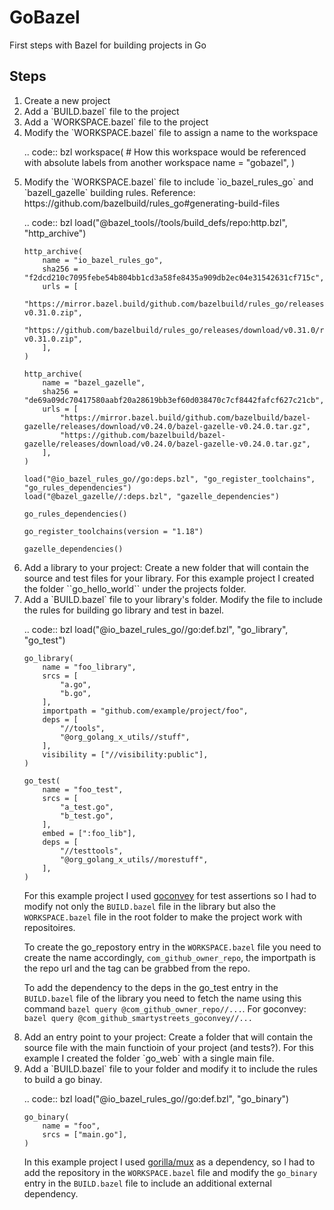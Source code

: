 # GoBazel
First steps with Bazel for building projects in Go

## Steps

<ol>
  <li> Create a new project </li>
  <li> Add a `BUILD.bazel` file to the project </li>
  <li> Add a `WORKSPACE.bazel` file to the project </li>
  <li> Modify the `WORKSPACE.bazel` file to assign a name to the workspace </li>
  
  .. code:: bzl
    workspace(
        # How this workspace would be referenced with absolute labels from another workspace
        name = "gobazel",
    )
  
  <li> Modify the `WORKSPACE.bazel` file to include `io_bazel_rules_go` and `bazell_gazelle` building rules. Reference: https://github.com/bazelbuild/rules_go#generating-build-files</li>
  
  .. code:: bzl
    load("@bazel_tools//tools/build_defs/repo:http.bzl", "http_archive")

    http_archive(
        name = "io_bazel_rules_go",
        sha256 = "f2dcd210c7095febe54b804bb1cd3a58fe8435a909db2ec04e31542631cf715c",
        urls = [
            "https://mirror.bazel.build/github.com/bazelbuild/rules_go/releases/download/v0.31.0/rules_go-v0.31.0.zip",
            "https://github.com/bazelbuild/rules_go/releases/download/v0.31.0/rules_go-v0.31.0.zip",
        ],
    )

    http_archive(
        name = "bazel_gazelle",
        sha256 = "de69a09dc70417580aabf20a28619bb3ef60d038470c7cf8442fafcf627c21cb",
        urls = [
            "https://mirror.bazel.build/github.com/bazelbuild/bazel-gazelle/releases/download/v0.24.0/bazel-gazelle-v0.24.0.tar.gz",
            "https://github.com/bazelbuild/bazel-gazelle/releases/download/v0.24.0/bazel-gazelle-v0.24.0.tar.gz",
        ],
    )

    load("@io_bazel_rules_go//go:deps.bzl", "go_register_toolchains", "go_rules_dependencies")
    load("@bazel_gazelle//:deps.bzl", "gazelle_dependencies")

    go_rules_dependencies()

    go_register_toolchains(version = "1.18")

    gazelle_dependencies()
  
  <li> Add a library to your project: Create a new folder that will contain the source and test files for your library. 
    For this example project I created the folder ``go_hello_world`` under the projects folder.</li>
  <li> Add a `BUILD.bazel` file to your library's folder. Modify the file to include the rules for building go library and test in bazel. </li>
  
  .. code:: bzl
    load("@io_bazel_rules_go//go:def.bzl", "go_library", "go_test")
  
    go_library(
        name = "foo_library",
        srcs = [
            "a.go",
            "b.go",
        ],
        importpath = "github.com/example/project/foo",
        deps = [
            "//tools",
            "@org_golang_x_utils//stuff",
        ],
        visibility = ["//visibility:public"],
    )
  
    go_test(
        name = "foo_test",
        srcs = [
            "a_test.go",
            "b_test.go",
        ],
        embed = [":foo_lib"],
        deps = [
            "//testtools",
            "@org_golang_x_utils//morestuff",
        ],
    )
  
  For this example project I used [goconvey](https://github.com/smartystreets/goconvey) for test assertions so I had to modify not only the `BUILD.bazel` file in the library but also the `WORKSPACE.bazel` file in the root folder to make the project work with repositoires.
  
  To create the go_repostory entry in the `WORKSPACE.bazel` file you need to create the name accordingly, `com_github_owner_repo`, the importpath
  is the repo url and the tag can be grabbed from the repo.
  
  To add the dependency to the deps in the go_test entry in the `BUILD.bazel` file of the library you need to fetch the name using this command
  `bazel query @com_github_owner_repo//...`. For goconvey: `bazel query @com_github_smartystreets_goconvey//...`
  
  <li> Add an entry point to your project: Create a folder that will contain the source file with the main functioin of your project (and tests?).
    For this example I created the folder `go_web` with a single main file. </li>
  
  <li> Add a `BUILD.bazel` file to your folder and modify it to include the rules to build a go binay. </li>
  
  .. code:: bzl
    load("@io_bazel_rules_go//go:def.bzl", "go_binary")
  
    go_binary(
        name = "foo",
        srcs = ["main.go"],
    )
  
  In this example project I used [gorilla/mux](https://github.com/gorilla/mux) as a dependency, so I had to add the repository in the `WORKSPACE.bazel` file and modify the `go_binary` entry in the `BUILD.bazel` file to include an additional external dependency.
  
  </ol>
  
  
  

